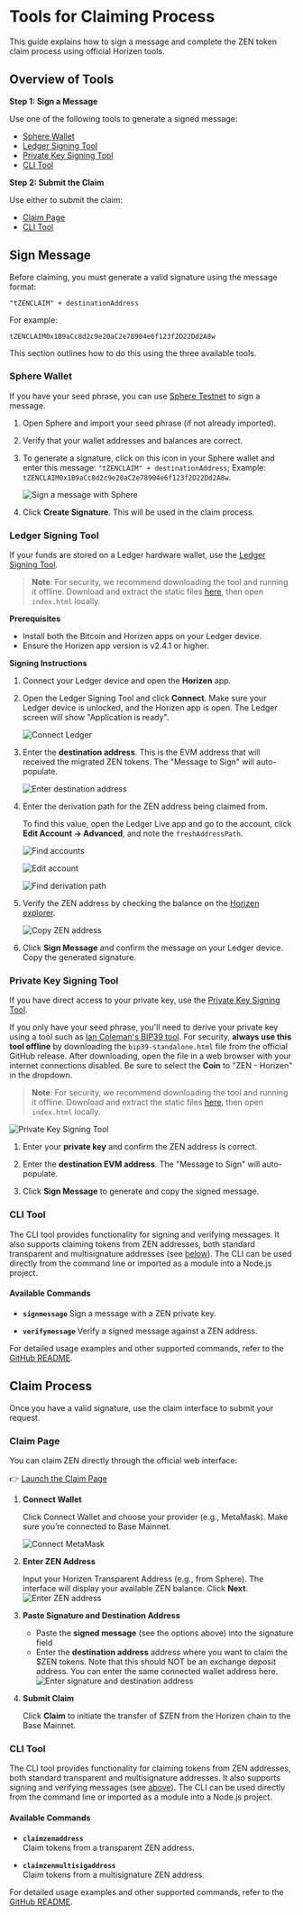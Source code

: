 # Tools for Claiming Process
This guide explains how to sign a message and complete the ZEN token claim process using official Horizen tools.

## Overview of Tools
**Step 1: Sign a Message**

Use one of the following tools to generate a signed message:
- [Sphere Wallet](#sphere-wallet)
- [Ledger Signing Tool](#ledger-signing-tool)
- [Private Key Signing Tool](#private-key-signing-tool)
- [CLI Tool](#cli-tool)

**Step 2: Submit the Claim**

Use either to submit the claim:
- [Claim Page](#claim-page)
- [CLI Tool](#cli-tool-1)

## Sign Message
Before claiming, you must generate a valid signature using the message format:
```
"tZENCLAIM" + destinationAddress
```
For example:

```
tZENCLAIM0x1B9aCc8d2c9e20aC2e78904e6f123f2D22Dd2A8w
```


This section outlines how to do this using the three available tools.

### Sphere Wallet
If you have your seed phrase, you can use [Sphere Testnet](https://github.com/HorizenOfficial/Sphere_by_Horizen_Testnet/releases/tag/desktop-v1.13.0-testnet) to sign a message.

1. Open Sphere and import your seed phrase (if not already imported).
2. Verify that your wallet addresses and balances are correct.
3. To generate a signature, click on this icon in your Sphere wallet and enter this message: `"tZENCLAIM" + destinationAddress`; Example: `tZENCLAIM0x1B9aCc8d2c9e20aC2e78904e6f123f2D22Dd2A8w`. <!-- Update prefix -->

    ![Sign a message with Sphere](/img/migration-tools/sphere-1.png) <!-- Update image -->

4. Click **Create Signature**. This will be used in the claim process.


### Ledger Signing Tool
If your funds are stored on a Ledger hardware wallet, use the [Ledger Signing Tool](https://github.com/HorizenOfficial/horizen-migration-ledger-signing-tool).

> **Note**: For security, we recommend downloading the tool and running it offline. Download and extract the static files [here](https://github.com/HorizenOfficial/horizen-migration-ledger-signing-tool/releases/tag/v1.0.0-tZENCLAIM), then open `index.html` locally. <!-- Update download link -->


**Prerequisites**
- Install both the Bitcoin and Horizen apps on your Ledger device.
- Ensure the Horizen app version is v2.4.1 or higher.

**Signing Instructions**
1. Connect your Ledger device and open the **Horizen** app.
2. Open the Ledger Signing Tool and click **Connect**. Make sure your Ledger device is unlocked, and the Horizen app is open. The Ledger screen will show "Application is ready".

    ![Connect Ledger](/img/migration-tools/ledger-1.png)

3. Enter the **destination address**. This is the EVM address that will received the migrated ZEN tokens. The "Message to Sign" will auto-populate.

   ![Enter destination address](/img/migration-tools/ledger-2.png)

4. Enter the derivation path for the ZEN address being claimed from. 

    To find this value, open the Ledger Live app and go to the account, click **Edit Account &rarr; Advanced**, and note the `freshAddressPath`.

    ![Find accounts](/img/migration-tools/ledger-3.png)

    ![Edit account](/img/migration-tools/ledger-4.png)

    ![Find derivation path](/img/migration-tools/ledger-5.png)


5. Verify the ZEN address by checking the balance on the [Horizen explorer](https://explorer.horizen.io/).

    ![Copy ZEN address](/img/migration-tools/ledger-6.png)

6. Click **Sign Message** and confirm the message on your Ledger device. Copy the generated signature.

### Private Key Signing Tool
If you have direct access to your private key, use the [Private Key Signing Tool](https://github.com/HorizenOfficial/horizen-migration-signing-tool-private-key).

If you only have your seed phrase, you'll need to derive your private key using a tool such as [Ian Coleman's BIP39 tool](https://github.com/iancoleman/bip39/releases/tag/0.5.6). For security, **always use this tool offline** by downloading the `bip39-standalone.html` file from the official GitHub release. After downloading, open the file in a web browser with your internet connections disabled. Be sure to select the **Coin** to "ZEN - Horizen" in the dropdown.

> **Note**: For security, we recommend downloading the tool and running it offline. Download and extract the static files [here](https://github.com/HorizenOfficial/horizen-migration-signing-tool-private-key/releases/tag/v1.0.0-tZENCLAIM), then open `index.html` locally. <!-- Update download link -->

![Private Key Signing Tool](/img/migration-tools/private-key-1.png)

1. Enter your **private key** and confirm the ZEN address is correct.

2. Enter the **destination EVM address**. The "Message to Sign" will auto-populate.

3. Click **Sign Message** to generate and copy the signed message.

### CLI Tool

The CLI tool provides functionality for signing and verifying messages. It also supports claiming tokens from ZEN addresses, both standard transparent and multisignature addresses (see [below](#cli-tool-1)). The CLI can be used directly from the command line or imported as a module into a Node.js project.

#### Available Commands

- **`signmessage`** 
  Sign a message with a ZEN private key.

- **`verifymessage`** 
  Verify a signed message against a ZEN address.

For detailed usage examples and other supported commands, refer to the [GitHub README](https://github.com/HorizenOfficial/horizen-migration-cli/tree/1.0.0-tZENCLAIM).

## Claim Process
Once you have a valid signature, use the claim interface to submit your request.

### Claim Page
You can claim ZEN directly through the official web interface:

👉 [Launch the Claim Page](https://horizen.io/tzenclaim)<!-- Update to production link before publishing -->

1. **Connect Wallet**

    Click Connect Wallet and choose your provider (e.g., MetaMask). Make sure you’re connected to Base Mainnet.     
  
    ![Connect MetaMask](/img/migration-tools/metamask.png)

2. **Enter ZEN Address**

    Input your Horizen Transparent Address (e.g., from Sphere).
    The interface will display your available ZEN balance.
    Click **Next**.
    ![Enter ZEN address](/img/migration-tools/claim-1.png)

3. **Paste Signature and Destination Address**
    - Paste the **signed message** (see the options above) into the signature field
    - Enter the **destination address** address where you want to claim the $ZEN tokens. Note that this should NOT be an exchange deposit address. You can enter the same connected wallet address here.
    ![Enter signature and destination address](/img/migration-tools/claim-2.png)

4. **Submit Claim**
    
    Click **Claim** to initiate the transfer of $ZEN from the Horizen chain to the Base Mainnet. 


### CLI Tool

The CLI tool provides functionality for claiming tokens from ZEN addresses, both standard transparent and multisignature addresses. It also supports signing and verifying messages (see [above](#cli-tool)). The CLI can be used directly from the command line or imported as a module into a Node.js project.

#### Available Commands

- **`claimzenaddress`**  
  Claim tokens from a transparent ZEN address.

- **`claimzenmultisigaddress`**  
  Claim tokens from a multisignature ZEN address.


For detailed usage examples and other supported commands, refer to the [GitHub README](https://github.com/HorizenOfficial/horizen-migration-cli/tree/1.0.0-tZENCLAIM).

